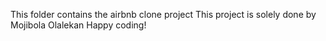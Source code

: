 This folder contains the airbnb clone project
This project is solely done by Mojibola Olalekan
Happy coding!
